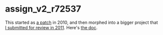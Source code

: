 # assign\_v2\_r72537

This started as [a patch](https://lists.boost.org/Archives/boost/2010/06/168028.php) in 2010, and then morphed into a bigger project that [I submitted for review in 2011](https://lists.boost.org/boost-announce/2011/06/0315.php). Here's [the doc](https://htmlpreview.github.io/?https://github.com/rogard/assign_v2/blob/main/libs/assign/v2/doc/html/index.html).
